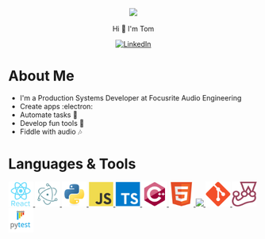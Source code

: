 <div align="center">
  <img src="https://media.giphy.com/media/WFZvB7VIXBgiz3oDXE/giphy.gif" width="100" />
  
  Hi :wave: I'm Tom
  
  [![LinkedIn](https://img.shields.io/badge/LinkedIn-blue?logo=linkedin&logoColor=white&style=for-the-badge)](https://www.linkedin.com/in/tom-cartwright97/)

</div>

# About Me

- I'm a Production Systems Developer at Focusrite Audio Engineering
- Create apps :electron:
- Automate tasks :robot:
- Develop fun tools :hammer:
- Fiddle with audio :notes:

# Languages & Tools

<div>
  <a href="https://reactjs.org/">
    <img src="https://github.com/devicons/devicon/blob/master/icons/react/react-original-wordmark.svg" width="50" />
  </a>
  <a href="https://www.electronjs.org/">
    <img src="https://github.com/devicons/devicon/blob/master/icons/electron/electron-original.svg" width="50" />
  </a>
  <a href="https://www.python.org/">
    <img src="https://github.com/devicons/devicon/blob/master/icons/python/python-original.svg" width="50" />
  </a>
  <a href="#">
    <img src="https://github.com/devicons/devicon/blob/master/icons/javascript/javascript-original.svg" width="50" />
  </a>
  <a href="https://www.typescriptlang.org/">
    <img src="https://github.com/devicons/devicon/blob/master/icons/typescript/typescript-original.svg" width="50" />
  </a>
  <a href="#">
    <img src="https://github.com/devicons/devicon/blob/master/icons/cplusplus/cplusplus-original.svg" width="50" />
  </a>
  <a href="https://html.com/html5/">
    <img src="https://github.com/devicons/devicon/blob/master/icons/html5/html5-original.svg" width="50" />
  </a>
  <a href="https://crossbar.io">
    <img src="https://crossbar.io/static/img/gen/crossbar_icon.svg" width="50" />
  </a>
  <a href="https://git-scm.com/">
    <img src="https://github.com/devicons/devicon/blob/master/icons/git/git-original.svg" width="50" />
  </a>
  <a href="https://jestjs.io/">
    <img src="https://github.com/devicons/devicon/blob/master/icons/jest/jest-plain.svg" width="50" />
  </a>
  <a href="https://docs.pytest.org/en/7.1.x/">
    <img src="https://github.com/devicons/devicon/blob/master/icons/pytest/pytest-original-wordmark.svg" width="50" />
  </a>
</div>
